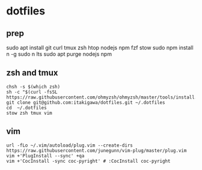 # dotfiles


## prep

sudo apt install git curl tmux zsh htop nodejs npm fzf stow
sudo npm install n -g
sudo n lts
sudo apt purge nodejs npm

## zsh and tmux

```
chsh -s $(which zsh)
sh -c "$(curl -fsSL https://raw.githubusercontent.com/ohmyzsh/ohmyzsh/master/tools/install.sh)"
git clone git@github.com:itakigawa/dotfiles.git ~/.dotfiles
cd  ~/.dotfiles
stow zsh tmux vim
```


## vim

```
url -fLo ~/.vim/autoload/plug.vim --create-dirs https://raw.githubusercontent.com/junegunn/vim-plug/master/plug.vim
vim +'PlugInstall --sync' +qa
vim +'CocInstall -sync coc-pyright' # :CocInstall coc-pyright
```


